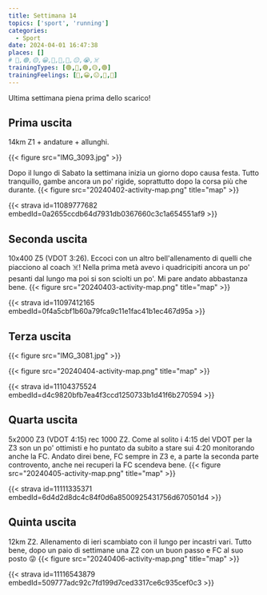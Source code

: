 ```yaml
---
title: Settimana 14
topics: ['sport', 'running']
categories:
  - Sport
date: 2024-04-01 16:47:38
places: []
# 🔴,🟢,🟡,😀,🙁,🫤,🙂,😐,😭,☠️
trainingTypes: [🟢,🔴,🟢,🟡,🟢]
trainingFeelings: [🙂,😀,😐,🙂,🙂]
---
```

Ultima settimana piena prima dello scarico!
<!--more-->

## Prima uscita
14km Z1 + andature + allunghi.

{{< figure src="IMG_3093.jpg" >}}

Dopo il lungo di Sabato la settimana inizia un giorno dopo causa festa.
Tutto tranquillo, gambe ancora un po' rigide, soprattutto dopo la corsa più che durante.
{{< figure src="20240402-activity-map.png" title="map" >}}

{{< strava id=11089777682 embedId=0a2655ccdb64d7931db0367660c3c1a654551af9 >}}

## Seconda uscita
10x400 Z5 (VDOT 3:26). Eccoci con un altro bell'allenamento di quelli che piacciono al coach ☠️!
Nella prima metà avevo i quadricipiti ancora un po' pesanti dal lungo ma poi si son sciolti un po'.
Mi pare andato abbastanza bene.
{{< figure src="20240403-activity-map.png" title="map" >}}

{{< strava id=11097412165 embedId=0f4a5cbf1b60a79fca9c11e1fac41b1ec467d95a >}}

## Terza uscita

{{< figure src="IMG_3081.jpg" >}}

{{< figure src="20240404-activity-map.png" title="map" >}}

{{< strava id=11104375524 embedId=d4c9820bfb7ea4f3ccd1250733b1d41f6b270594 >}}

## Quarta uscita
5x2000 Z3 (VDOT 4:15) rec 1000 Z2.
Come al solito i 4:15 del VDOT per la Z3 son un po' ottimisti e ho puntato da subito a stare sui 4:20 monitorando anche la FC.
Andato direi bene, FC sempre in Z3 e, a parte la seconda parte controvento, anche nei recuperi la FC scendeva bene.
{{< figure src="20240405-activity-map.png" title="map" >}}

{{< strava id=11111335371 embedId=6d4d2d8dc4c84f0d6a8500925431756d670501d4 >}}

## Quinta uscita
12km Z2. Allenamento di ieri scambiato con il lungo per incastri vari.
Tutto bene, dopo un paio di settimane una Z2 con un buon passo e FC al suo posto 😜
{{< figure src="20240406-activity-map.png" title="map" >}}

{{< strava id=11116543879 embedId=509777adc92c7fd199d7ced3317ce6c935cef0c3 >}}
